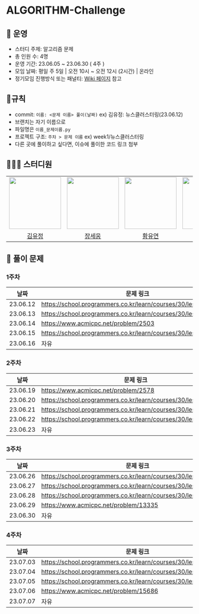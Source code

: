 # ALGORITHM-Challenge
## 👋 운영
- 스터디 주제: 알고리즘 문제
- 총 인원 수: 4명
- 운영 기간: 23.06.05 ~ 23.06.30 ( 4주 )
- 모임 날짜: 평일 주 5일 | 오전 10시 ~ 오전 12시 (2시간) | 온라인
- 정기모임 진행방식 또는 패널티: [Wiki 페이지](https://github.com/CS-Challenge/ALGORITHM-Challenge/wiki/%EA%B7%9C%EC%B9%99) 참고

## 📍규칙
* commit: `이름: <문제 이름> 풀이(날짜)` ex) 김유정: 뉴스클러스터링(23.06.12)
* 브랜치는 자기 이름으로
* 파일명은 `이름_문제이름.py`
* 프로젝트 구조: `주차 > 문제 이름` ex) week1/뉴스클러스터링
* 다른 곳에 풀이하고 싶다면, 이슈에 풀이한 코드 링크 첨부

## 👩🏻‍💻 스터디원
<table>
    <tr>
        <td height="140px" align="center"><img src="https://avatars.githubusercontent.com/yujung7768903" width="140px" /></td>
        <td height="140px" align="center"><img src="https://avatars.githubusercontent.com/ssosee" width="140px" /></td>
        <td height="140px" align="center"><img src="https://avatars.githubusercontent.com/yoooyeon" width="140px" /></td>
        <td height="140px" align="center"><img src="https://avatars.githubusercontent.com/YoonSuHyeon" width="140px" /></td>
    </tr>
    <tr>
        <td align="center">
          <a href="https://github.com/yujung7768903"> 김유정 </a>
        </td>
        <td align="center">
          <a href="https://github.com/ssosee"> 장세웅 </a>
        </td>
        <td align="center">
          <a href="https://github.com/yoooyeon"> 황유연 </a>
        </td>
        <td align="center">
          <a href="https://github.com/YoonSuHyeon"> 윤수현 </a>
        </td>
    </tr>
</table>

## 📑 풀이 문제

### 1주차
<!-- 문제 링크 셀 데이터 형식: [문제 풀이 플랫폼 | 문제 이름](문제 링크) -->

| 날짜   | 문제 링크                                       |
| ------ | -------------------------------------------- |
| 23.06.12 | https://school.programmers.co.kr/learn/courses/30/lessons/17677 |
| 23.06.13 | https://school.programmers.co.kr/learn/courses/30/lessons/72414 |
| 23.06.14 | https://www.acmicpc.net/problem/2503 |
| 23.06.15 | https://school.programmers.co.kr/learn/courses/30/lessons/86971# |
| 23.06.16 | 자유 |


### 2주차

| 날짜   | 문제 링크                                       |
| ------ | -------------------------------------------- |
| 23.06.19 | https://www.acmicpc.net/problem/2578 |
| 23.06.20 | https://school.programmers.co.kr/learn/courses/30/lessons/72413 |
| 23.06.21 | https://school.programmers.co.kr/learn/courses/30/lessons/1844 |
| 23.06.22 | https://school.programmers.co.kr/learn/courses/30/lessons/67258 |
| 23.06.23 | 자유 |


### 3주차

| 날짜   | 문제 링크                                       |
| ------ | -------------------------------------------- |
| 23.06.26 | https://school.programmers.co.kr/learn/courses/30/lessons/150365 |
| 23.06.27 | https://school.programmers.co.kr/learn/courses/30/lessons/68646 |
| 23.06.28 | https://school.programmers.co.kr/learn/courses/30/lessons/43163 |
| 23.06.29 | https://www.acmicpc.net/problem/13335 |
| 23.06.30 | 자유 |


### 4주차

| 날짜   | 문제 링크                                       |
| ------ | -------------------------------------------- |
| 23.07.03 | https://school.programmers.co.kr/learn/courses/30/lessons/150367 |
| 23.07.04 | https://school.programmers.co.kr/learn/courses/30/lessons/64063 ||
| 23.07.05 | https://school.programmers.co.kr/learn/courses/30/lessons/118668 ||
| 23.07.06 | https://www.acmicpc.net/problem/15686 ||
| 23.07.07 | 자유 ||
